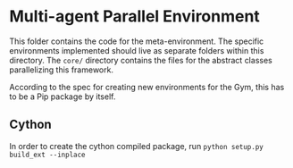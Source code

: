 # Multi-agent Parallel Environment

This folder contains the code for the meta-environment. The specific environments implemented should live as separate folders within this directory. The `core/` directory contains the files for the abstract classes parallelizing this framework.

According to the spec for creating new environments for the Gym, this has to be a Pip package by itself.

## Cython
In order to create the cython compiled package, run `python setup.py build_ext --inplace`
